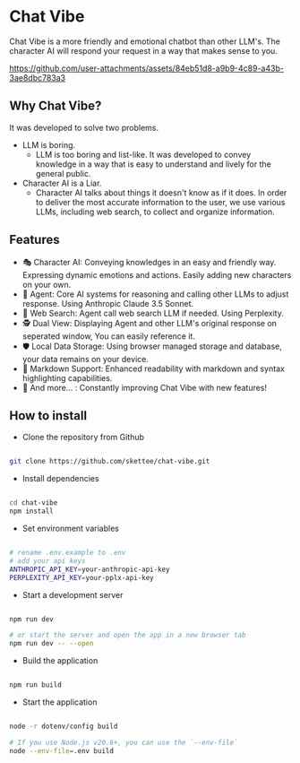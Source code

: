 # Chat Vibe

Chat Vibe is a more friendly and emotional chatbot than other LLM's.  The character AI will respond your request in a way that makes sense to you.

https://github.com/user-attachments/assets/84eb51d8-a9b9-4c89-a43b-3ae8dbc783a3

## Why Chat Vibe?

It was developed to solve two problems.

- LLM is boring.
  - LLM is too boring and list-like. It was developed to convey knowledge in a way that is easy to understand and lively for the general public.
- Character AI is a Liar.
  - Character AI talks about things it doesn't know as if it does. In order to deliver the most accurate information to the user, we use various LLMs, including web search, to collect and organize information.

## Features

- 🎭 Character AI: Conveying knowledges in an easy and friendly way. Expressing dynamic emotions and actions. Easily adding new characters on your own.
- 🦸 Agent: Core AI systems for reasoning and calling other LLMs to adjust response. Using Anthropic Claude 3.5 Sonnet.
- 🔎 Web Search: Agent call web search LLM if needed. Using Perplexity.
- 🕵️ Dual View: Displaying Agent and other LLM's original response on seperated window, You can easily reference it.
- 🛡️ Local Data Storage: Using browser managed storage and database, your data remains on your device.
- 📜 Markdown Support: Enhanced readability with markdown and syntax highlighting capabilities.
- 🌟 And more... : Constantly improving Chat Vibe with new features!

## How to install

- Clone the repository from Github
```bash

git clone https://github.com/skettee/chat-vibe.git 

```

- Install dependencies
```bash

cd chat-vibe
npm install

```

- Set environment variables
```bash

# rename .env.example to .env
# add your api keys
ANTHROPIC_API_KEY=your-anthropic-api-key
PERPLEXITY_API_KEY=your-pplx-api-key

```

- Start a development server
```bash

npm run dev

# or start the server and open the app in a new browser tab
npm run dev -- --open

```

- Build the application
```bash

npm run build

```

- Start the application
```bash

node -r dotenv/config build

# If you use Node.js v20.6+, you can use the `--env-file`
node --env-file=.env build

```
